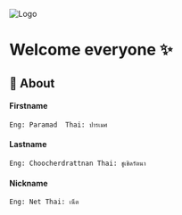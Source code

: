 
![Logo](https://images.wallpaperscraft.com/image/single/codes_code_letters_135169_2560x1080.jpg)


# Welcome everyone ✨


## 📖 About 

#### Firstname

    Eng: Paramad  Thai: ปารเมศ

#### Lastname

    Eng: Choocherdrattnan Thai: ชูเชิดรัตนา

#### Nickname

    Eng: Net Thai: เน็ต

